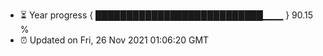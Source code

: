 - ⏳ Year progress { ███████████████████████████▁▁▁ } 90.15 %
- ⏰ Updated on Fri, 26 Nov 2021 01:06:20 GMT

